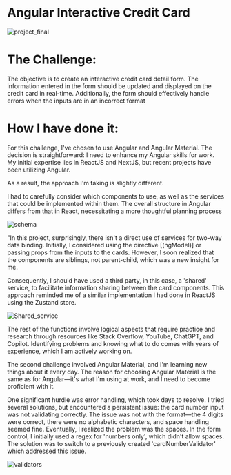 # Angular Interactive Credit Card
![project_final](https://github.com/DrainGK/angular_interactive_card/assets/25454614/4f7d1ca0-9ad6-4d3c-b0c1-3333a90a0c3c)

# The Challenge:

The objective is to create an interactive credit card detail form. 
The information entered in the form should be updated and displayed on the credit card in real-time. 
Additionally, the form should effectively handle errors when the inputs are in an incorrect format

# How I have done it:

For this challenge, I've chosen to use Angular and Angular Material. 
The decision is straightforward: I need to enhance my Angular skills for work. 
My initial expertise lies in ReactJS and NextJS, but recent projects have been utilizing Angular.

As a result, the approach I'm taking is slightly different.

I had to carefully consider which components to use, as well as the services that could be implemented within them. 
The overall structure in Angular differs from that in React, necessitating a more thoughtful planning process

![schema](https://github.com/DrainGK/angular_interactive_card/assets/25454614/cf9f2e1f-6a1b-4009-995c-cb7557b8f40f)

"In this project, surprisingly, there isn't a direct use of services for two-way data binding. 
Initially, I considered using the directive [(ngModel)] or passing props from the inputs to the cards. 
However, I soon realized that the components are siblings, not parent-child, which was a new insight for me.

Consequently, I should have used a third party, in this case, a 'shared' service, to facilitate information sharing between the card components. 
This approach reminded me of a similar implementation I had done in ReactJS using the Zustand store.

![Shared_service](https://github.com/DrainGK/angular_interactive_card/assets/25454614/05570cd7-af8d-46a9-a6bc-1cead87b30e0)

The rest of the functions involve logical aspects that require practice and research through resources like Stack Overflow, YouTube, ChatGPT, and Copilot. 
Identifying problems and knowing what to do comes with years of experience, which I am actively working on.

The second challenge involved Angular Material, and I'm learning new things about it every day. 
The reason for choosing Angular Material is the same as for Angular—it's what I'm using at work, and I need to become proficient with it.

One significant hurdle was error handling, which took days to resolve. 
I tried several solutions, but encountered a persistent issue: the card number input was not validating correctly. 
The issue was not with the format—the 4 digits were correct, there were no alphabetic characters, and space handling seemed fine. 
Eventually, I realized the problem was the spaces. In the form control, I initially used a regex for 'numbers only', which didn't allow spaces. 
The solution was to switch to a previously created 'cardNumberValidator' which addressed this issue.

![validators](https://github.com/DrainGK/angular_interactive_card/assets/25454614/17549ed7-6961-4e15-827b-64b0ed9f0a4c)
